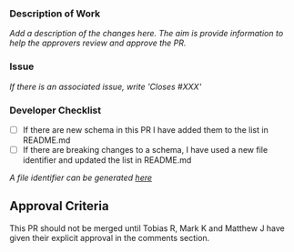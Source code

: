 ### Description of Work

*Add a description of the changes here. The aim is provide information to help the approvers review and approve the PR.*

### Issue

*If there is an associated issue, write 'Closes #XXX'*

### Developer Checklist

- [ ] If there are new schema in this PR I have added them to the list in README.md
- [ ] If there are breaking changes to a schema, I have used a new file identifier and updated the list in README.md

*A file identifier can be generated [here](https://www.random.org/strings/?num=1&len=4&digits=on&upperalpha=on&loweralpha=on&unique=on&format=html&rnd=new)*

## Approval Criteria

This PR should not be merged until Tobias R, Mark K and Matthew J have given their explicit approval in the comments section.


